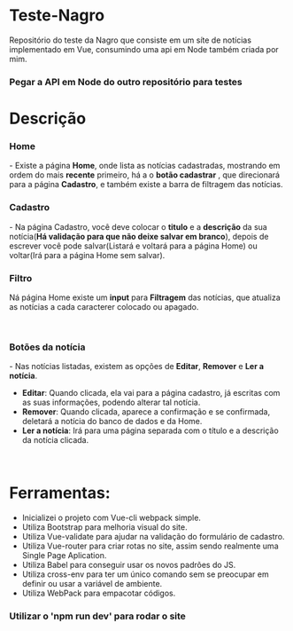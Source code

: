 <h1>Teste-Nagro</h1>
<p>Repositório do teste da Nagro que consiste em um síte de notícias implementado em Vue, consumindo uma api em Node também criada por mim.</p>

<h3>Pegar a API em Node do outro repositório para testes<h3>

<h1>Descrição</h1>
<h3>Home</h3>
<p>- Existe a página <strong>Home</strong>, onde lista as notícias cadastradas, mostrando em ordem do mais <strong>recente</strong> primeiro, há a o <strong>botão cadastrar</strong> , que direcionará para a página <strong>Cadastro</strong>, e também existe a barra de filtragem das notícias.
<br>
 <h3>Cadastro</h3>
 - Na página Cadastro, você deve colocar o <strong>titulo</strong> e a <strong>descrição</strong> da sua notícia(<strong>Há validação para que não deixe salvar em branco</strong>), depois de escrever você pode salvar(Listará e voltará para a página Home) ou voltar(Irá para a página Home sem salvar).
<br>
 <h3>Filtro</h3>
<p>Ná página Home existe um <strong>input</strong> para <strong>Filtragem</strong> das notícias, que atualiza as notícias a cada caracterer colocado ou apagado.</p>
<br>
<h3>Botões da notícia</h3>
  - Nas notícias listadas, existem as opções de <strong>Editar</strong>, <strong>Remover</strong> e <strong>Ler a notícia</strong>.
</p>
<ul>
 <li><strong>Editar</strong>: Quando clicada, ela vai para a página cadastro, já escritas com as suas informações, podendo alterar tal notícia.</li>
  <li><strong>Remover</strong>: Quando clicada, aparece a confirmação e se confirmada, deletará a notícia do banco de dados e da Home.</li>
  <li><strong>Ler a notícia</strong>: Irá para uma página separada com o título e a descrição da notícia clicada.</li>
</ul>
<br>
<h1>Ferramentas:</h1>
<ul>
<li>Inicializei o projeto com Vue-cli webpack simple.</li>
<li>Utiliza Bootstrap para melhoria visual do site.</li>
<li>Utiliza Vue-validate para ajudar na validação do formulário de cadastro.</li>
<li>Utiliza Vue-router para criar rotas no site, assim sendo realmente uma Single Page Aplication.</li>
 <li>Utiliza Babel para conseguir usar os novos padrões do JS.</li>
 <li>Utiliza cross-env para ter um único comando sem se preocupar em definir ou usar a variável de ambiente.</li>
 <li>Utiliza WebPack para empacotar códigos.</li>
</ul>

<h3>Utilizar o 'npm run dev' para rodar o site</h3>
